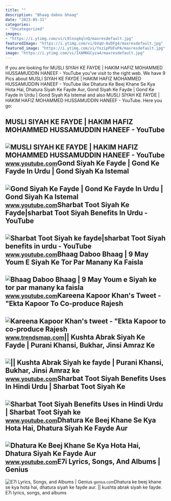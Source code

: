 ```yaml
---
title: ""
description: "Bhaag daboo bhaag"
date: "2023-05-31"
categories:
- "Uncategorized"
images:
- "https://i.ytimg.com/vi/L9lnsq4qlnQ/maxresdefault.jpg"
featuredImage: "https://i.ytimg.com/vi/bVqU-AvDFg4/maxresdefault.jpg"
featured_image: "https://i.ytimg.com/vi/YxzipPUFuPA/maxresdefault.jpg"
image: "https://i.ytimg.com/vi/IXAMHGCyza4/maxresdefault.jpg"
---
```


If you are looking for MUSLI SIYAH KE FAYDE | HAKIM HAFIZ MOHAMMED HUSSAMUDDIN HANEEF - YouTube you've visit to the right web. We have 9 Pics about MUSLI SIYAH KE FAYDE | HAKIM HAFIZ MOHAMMED HUSSAMUDDIN HANEEF - YouTube like Dhatura Ke Beej Khane Se Kya Hota Hai, Dhatura Siyah Ke Fayde Aur, Gond Siyah Ke Fayde | Gond Ke Fayde In Urdu | Gond Siyah Ka Istemal and also MUSLI SIYAH KE FAYDE | HAKIM HAFIZ MOHAMMED HUSSAMUDDIN HANEEF - YouTube. Here you go:

MUSLI SIYAH KE FAYDE | HAKIM HAFIZ MOHAMMED HUSSAMUDDIN HANEEF - YouTube
------------------------------------------------------------------------

 ![MUSLI SIYAH KE FAYDE | HAKIM HAFIZ MOHAMMED HUSSAMUDDIN HANEEF - YouTube](https://i.ytimg.com/vi/IXAMHGCyza4/maxresdefault.jpg) <small>www.youtube.com</small>Gond Siyah Ke Fayde | Gond Ke Fayde In Urdu | Gond Siyah Ka Istemal
-------------------------------------------------------------------

 ![Gond Siyah Ke Fayde | Gond Ke Fayde In Urdu | Gond Siyah Ka Istemal](https://i.ytimg.com/vi/sKPDX6jZW3s/maxresdefault.jpg) <small>www.youtube.com</small>Sharbat Toot Siyah Ke Fayde|sharbat Toot Siyah Benefits In Urdu - YouTube
-------------------------------------------------------------------------

 ![Sharbat Toot Siyah ke fayde|sharbat Toot Siyah benefits in urdu - YouTube](https://i.ytimg.com/vi/rzhMK0iW7DY/maxresdefault.jpg?sqp=-oaymwEmCIAKENAF8quKqQMa8AEB-AHUBoAC4AOKAgwIABABGGUgUChCMA8=&rs=AOn4CLC_RKRkrBqeMCAQCc0mg6bWECSu5w) <small>www.youtube.com</small>Bhaag Daboo Bhaag | 9 May Youm E Siyah Ke Tor Par Manany Ka Faisla
------------------------------------------------------------------

 ![Bhaag Daboo Bhaag | 9 May Youm e Siyah ke tor par manany ka faisla](https://i.ytimg.com/vi/F2do25uaW8Q/maxresdefault.jpg) <small>www.youtube.com</small>Kareena Kapoor Khan's Tweet - "Ekta Kapoor To Co-produce Rajesh
---------------------------------------------------------------

 ![Kareena Kapoor Khan's tweet - "Ekta Kapoor to co-produce Rajesh](https://pbs.twimg.com/media/Fcyada8X0AANSFu.jpg) <small>www.trendsmap.com</small>|| Kushta Abrak Siyah Ke Fayde | Purani Khansi, Bukhar, Jinsi Amraz Ke
----------------------------------------------------------------------

 ![|| Kushta Abrak Siyah ke fayde | Purani Khansi, Bukhar, Jinsi Amraz ke](https://i.ytimg.com/vi/YxzipPUFuPA/maxresdefault.jpg) <small>www.youtube.com</small>Sharbat Toot Siyah Benefits Uses In Hindi Urdu | Sharbat Toot Siyah Ke
----------------------------------------------------------------------

 ![Sharbat Toot Siyah Benefits Uses in Hindi Urdu | Sharbat Toot Siyah ke](https://i.ytimg.com/vi/L9lnsq4qlnQ/maxresdefault.jpg) <small>www.youtube.com</small>Dhatura Ke Beej Khane Se Kya Hota Hai, Dhatura Siyah Ke Fayde Aur
-----------------------------------------------------------------

 ![Dhatura Ke Beej Khane Se Kya Hota Hai, Dhatura Siyah Ke Fayde Aur](https://i.ytimg.com/vi/bVqU-AvDFg4/maxresdefault.jpg) <small>www.youtube.com</small>E7i Lyrics, Songs, And Albums | Genius
--------------------------------------

 ![E7i Lyrics, Songs, and Albums | Genius](https://images.genius.com/c67feef02ca63c1e1d2e2fb01aad39ae.630x630x1.jpg) <small>genius.com</small>Dhatura ke beej khane se kya hota hai, dhatura siyah ke fayde aur. || kushta abrak siyah ke fayde. E7i lyrics, songs, and albums
